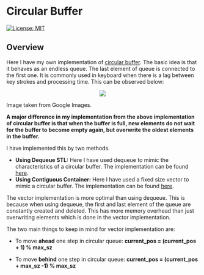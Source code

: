 # Circular Buffer
[![License: MIT](https://img.shields.io/badge/License-MIT-yellow.svg)](https://opensource.org/licenses/MIT)

## Overview
Here I have my own implementation of [circular buffer](https://en.wikipedia.org/wiki/Circular_buffer). The basic idea is that it behaves as an endless queue. The last element of queue is connected to the first one. It is commonly used in keyboard when there is a lag between key strokes and processing time. This can be observed below:

<p align="center">
<img src="https://github.com/anirudhtopiwala/OpenSource_Problems/blob/master/Circular_Buffer/assests/Circular_Buffer_Animation.gif">
</p>
Image taken from Google Images.

 **A major difference in my implementation from the above implementation of circular buffer is that when the buffer is full, new elements do not wait for the buffer to become empty again, but overwrite the oldest elements in the buffer.**

I have implemented this by two methods.
* **Using Dequeue STL:** Here I have used dequeue to mimic the characteristics of a circular buffer. The implementation can be found [here](https://github.com/anirudhtopiwala/OpenSource_Problems/blob/master/Circular_Buffer/src/Circular_Buffer_Deque.cpp).
* **Using Contiguous Container:** Here I have used a fixed size vector to mimic a circular buffer. The implementation can be found [here](https://github.com/anirudhtopiwala/OpenSource_Problems/blob/master/Circular_Buffer/src/Circular_Buffer.cpp).

The vector implementation is more optimal than using dequeue. This is because when using dequeue, the first and last element of the queue are constantly created and deleted. This has more memory overhead than just overwriting elements which is done in the vector implementation. 

The two main things to keep in mind for vector implementation are:
* To move **ahead** one step in circular queue:   **current_pos = (current_pos + 1) % max_sz**

* To move **behind** one step in circular queue: **current_pos = (current_pos + max_sz -1) % max_sz**
